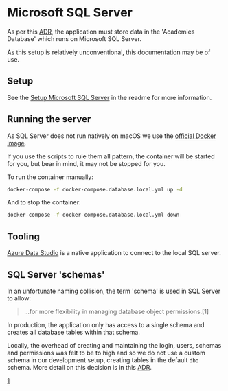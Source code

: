 # Microsoft SQL Server

As per this [ADR](./0007-use-the-academies-db-as-the-datastore.md), the
application must store data in the 'Academies Database' which runs on Microsoft
SQL Server.

As this setup is relatively unconventional, this documentation may be of use.

## Setup

See the [Setup Microsoft SQL Server](../README.md#setup-microsoft-sql-server) in
the readme for more information.

## Running the server

As SQL Server does not run natively on macOS we use the
[official Docker image](https://hub.docker.com/_/microsoft-mssql-server).

If you use the scripts to rule them all pattern, the container will be started
for you, but bear in mind, it may not be stopped for you.

To run the container manually:

```bash
docker-compose -f docker-compose.database.local.yml up -d
```

And to stop the container:

```bash
docker-compose -f docker-compose.database.local.yml down
```

## Tooling

[Azure Data Studio](https://docs.microsoft.com/en-gb/sql/azure-data-studio/download-azure-data-studio?view=sql-server-ver16)
is a native application to connect to the local SQL server.

## SQL Server 'schemas'

In an unfortunate naming collision, the term 'schema' is used in SQL Server to
allow:

> ...for more flexibility in managing database object permissions.[1]

In production, the application only has access to a single schema and creates
all database tables within that schema.

Locally, the overhead of creating and maintaining the login, users, schemas and
permissions was felt to be to high and so we do not use a custom schema in our
development setup, creating tables in the default `dbo` schema. More detail on
this decision is in this
[ADR](./decisions/0007-use-the-academies-db-as-the-datastore.md).

[1](https://docs.microsoft.com/en-us/sql/relational-databases/security/authentication-access/ownership-and-user-schema-separation?view=sql-server-ver16)
